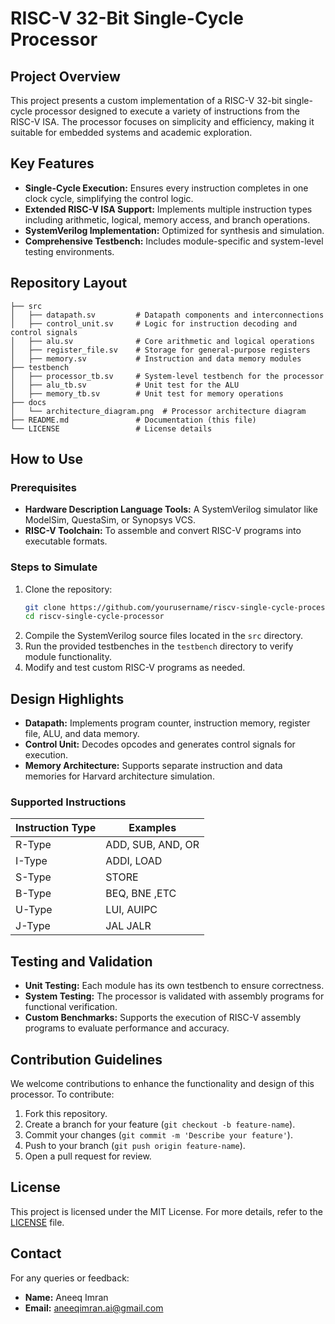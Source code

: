 # RISC-V 32-Bit Single-Cycle Processor

## Project Overview
This project presents a custom implementation of a RISC-V 32-bit single-cycle processor designed to execute a variety of instructions from the RISC-V ISA. The processor focuses on simplicity and efficiency, making it suitable for embedded systems and academic exploration.

## Key Features
- **Single-Cycle Execution:** Ensures every instruction completes in one clock cycle, simplifying the control logic.
- **Extended RISC-V ISA Support:** Implements multiple instruction types including arithmetic, logical, memory access, and branch operations.
- **SystemVerilog Implementation:** Optimized for synthesis and simulation.
- **Comprehensive Testbench:** Includes module-specific and system-level testing environments.

## Repository Layout
```
├── src
│   ├── datapath.sv         # Datapath components and interconnections
│   ├── control_unit.sv     # Logic for instruction decoding and control signals
│   ├── alu.sv              # Core arithmetic and logical operations
│   ├── register_file.sv    # Storage for general-purpose registers
│   ├── memory.sv           # Instruction and data memory modules
├── testbench
│   ├── processor_tb.sv     # System-level testbench for the processor
│   ├── alu_tb.sv           # Unit test for the ALU
│   ├── memory_tb.sv        # Unit test for memory operations
├── docs
│   └── architecture_diagram.png  # Processor architecture diagram
├── README.md               # Documentation (this file)
└── LICENSE                 # License details
```

## How to Use

### Prerequisites
- **Hardware Description Language Tools:** A SystemVerilog simulator like ModelSim, QuestaSim, or Synopsys VCS.
- **RISC-V Toolchain:** To assemble and convert RISC-V programs into executable formats.

### Steps to Simulate
1. Clone the repository:
   ```bash
   git clone https://github.com/yourusername/riscv-single-cycle-processor.git
   cd riscv-single-cycle-processor
   ```
2. Compile the SystemVerilog source files located in the `src` directory.
3. Run the provided testbenches in the `testbench` directory to verify module functionality.
4. Modify and test custom RISC-V programs as needed.

## Design Highlights
- **Datapath:** Implements program counter, instruction memory, register file, ALU, and data memory.
- **Control Unit:** Decodes opcodes and generates control signals for execution.
- **Memory Architecture:** Supports separate instruction and data memories for Harvard architecture simulation.

### Supported Instructions
| Instruction Type | Examples              |
|------------------|-----------------------|
| R-Type           | ADD, SUB, AND, OR     |
| I-Type           | ADDI, LOAD            |
| S-Type           | STORE                 |
| B-Type           | BEQ, BNE ,ETC         |
| U-Type           | LUI, AUIPC            |
| J-Type           | JAL JALR              |

## Testing and Validation
- **Unit Testing:** Each module has its own testbench to ensure correctness.
- **System Testing:** The processor is validated with assembly programs for functional verification.
- **Custom Benchmarks:** Supports the execution of RISC-V assembly programs to evaluate performance and accuracy.

## Contribution Guidelines
We welcome contributions to enhance the functionality and design of this processor. To contribute:
1. Fork this repository.
2. Create a branch for your feature (`git checkout -b feature-name`).
3. Commit your changes (`git commit -m 'Describe your feature'`).
4. Push to your branch (`git push origin feature-name`).
5. Open a pull request for review.

## License
This project is licensed under the MIT License. For more details, refer to the [LICENSE](LICENSE) file.

## Contact
For any queries or feedback:
- **Name:** Aneeq Imran
- **Email:** aneeqimran.ai@gmail.com

